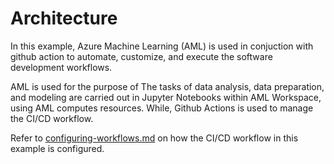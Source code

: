 # Architecture

In this example, Azure Machine Learning (AML) is used in conjuction with github action to automate, customize, and execute the software development workflows.

AML is used for the purpose of The tasks of data analysis, data preparation, and modeling are carried out in Jupyter Notebooks within AML Workspace, using AML computes resources. While, Github Actions is used to manage the CI/CD workflow.

Refer to [configuring-workflows.md](./configuring-workflows.md) on how the CI/CD workflow in this example is configured. 



